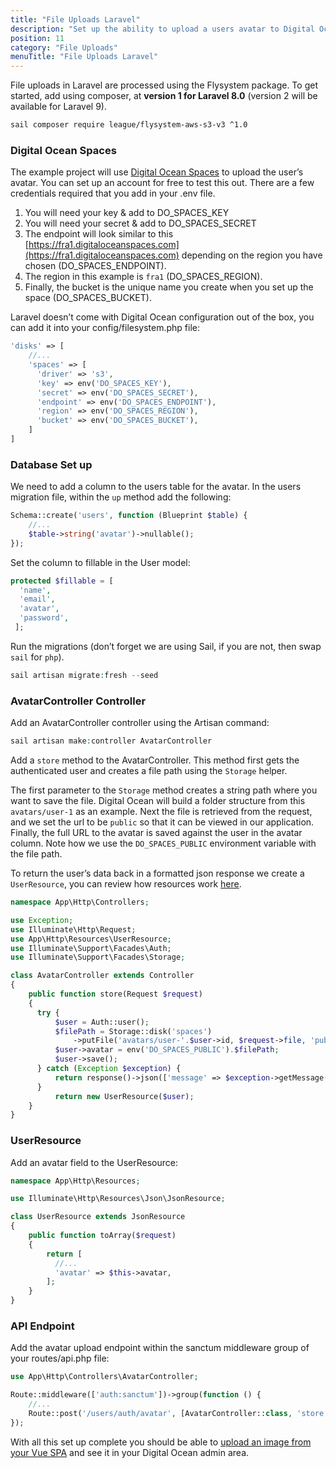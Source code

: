 ```yaml
---
title: "File Uploads Laravel"
description: "Set up the ability to upload a users avatar to Digital Ocean Spaces, using the Flysystem in Laravel."
position: 11
category: "File Uploads"
menuTitle: "File Uploads Laravel"
---
```


File uploads in Laravel are processed using the Flysystem package. To get started, add using composer, at **version 1 for Laravel 8.0** (version 2 will be available for Laravel 9).

```bash
sail composer require league/flysystem-aws-s3-v3 ^1.0
```

### Digital Ocean Spaces

The example project will use [Digital Ocean Spaces](https://www.digitalocean.com/products/spaces/) to upload the user’s avatar. You can set up an account for free to test this out. There are a few credentials required that you add in your .env file.

1. You will need your key & add to DO_SPACES_KEY
2. You will need your secret & add to DO_SPACES_SECRET
3. The endpoint will look similar to this [https://fra1.digitaloceanspaces.com](https://fra1.digitaloceanspaces.com) depending on the region you have chosen (DO_SPACES_ENDPOINT).
4. The region in this example is `fra1` (DO_SPACES_REGION).
5. Finally, the bucket is the unique name you create when you set up the space (DO_SPACES_BUCKET).

Laravel doesn’t come with Digital Ocean configuration out of the box, you can add it into your config/filesystem.php file:

```php
'disks' => [
	//...
	'spaces' => [
	  'driver' => 's3',
	  'key' => env('DO_SPACES_KEY'),
	  'secret' => env('DO_SPACES_SECRET'),
	  'endpoint' => env('DO_SPACES_ENDPOINT'),
	  'region' => env('DO_SPACES_REGION'),
	  'bucket' => env('DO_SPACES_BUCKET'),
	]
]
```

### Database Set up

We need to add a column to the users table for the avatar. In the users migration file, within the `up` method add the following:

```php
Schema::create('users', function (Blueprint $table) {
	//...
	$table->string('avatar')->nullable();
});
```

Set the column to fillable in the User model:

```php
protected $fillable = [
  'name',
  'email',
  'avatar',
  'password',
 ];
```

Run the migrations (don’t forget we are using Sail, if you are not, then swap `sail` for `php`).

```php
sail artisan migrate:fresh --seed
```

### AvatarController Controller

Add an AvatarController controller using the Artisan command:

```php
sail artisan make:controller AvatarController
```

Add a `store` method to the AvatarController. This method first gets the authenticated user and creates a file path using the `Storage` helper.

The first parameter to the `Storage` method creates a string path where you want to save the file. Digital Ocean will build a folder structure from this `avatars/user-1` as an example. Next the file is retrieved from the request, and we set the url to be `public` so that it can be viewed in our application. Finally, the full URL to the avatar is saved against the user in the avatar column. Note how we use the `DO_SPACES_PUBLIC` environment variable with the file path.

To return the user’s data back in a formatted json response we create a `UserResource`, you can review how resources work [here](/api-resources-overview).

```php
namespace App\Http\Controllers;

use Exception;
use Illuminate\Http\Request;
use App\Http\Resources\UserResource;
use Illuminate\Support\Facades\Auth;
use Illuminate\Support\Facades\Storage;

class AvatarController extends Controller
{
    public function store(Request $request)
    {
      try {
          $user = Auth::user();
          $filePath = Storage::disk('spaces')
              ->putFile('avatars/user-'.$user->id, $request->file, 'public');
          $user->avatar = env('DO_SPACES_PUBLIC').$filePath;
          $user->save();
      } catch (Exception $exception) {
          return response()->json(['message' => $exception->getMessage()], 409);
      }
          return new UserResource($user);
    }
}
```

### UserResource

Add an avatar field to the UserResource:

```php
namespace App\Http\Resources;

use Illuminate\Http\Resources\Json\JsonResource;

class UserResource extends JsonResource
{
    public function toArray($request)
    {
        return [
		  //...
          'avatar' => $this->avatar,
        ];
    }
}
```

### API Endpoint

Add the avatar upload endpoint within the sanctum middleware group of your routes/api.php file:

```php
use App\Http\Controllers\AvatarController;

Route::middleware(['auth:sanctum'])->group(function () {
    //...
	Route::post('/users/auth/avatar', [AvatarController::class, 'store']);
});
```

With all this set up complete you should be able to [upload an image from your Vue SPA](/file-uploads/single-file-upload-vue) and see it in your Digital Ocean admin area.
